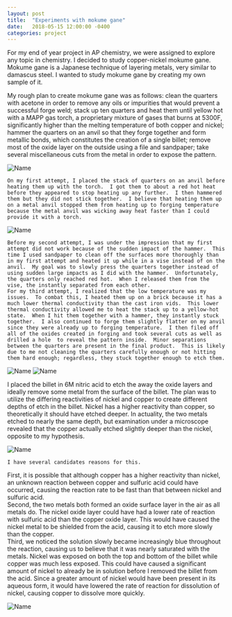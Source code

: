 ```yaml
---
layout: post
title:  "Experiments with mokume gane"
date:   2018-05-15 12:00:00 -0400
categories: project
---
```


  For my end of year project in AP chemistry, we were assigned to explore any topic in chemistry.  I decided to study copper-nickel mokume gane.  Mokume gane is a Japanese technique of layering metals, very similar to damascus steel.  I wanted to study mokume gane by creating my own sample of it.

  My rough plan to create mokume gane was as follows: clean the quarters with acetone in order to remove any oils or impurities that would prevent a successful forge weld; stack up ten quarters and heat them until yellow hot with a MAPP gas torch, a proprietary mixture of gases that burns at 5300F, significantly higher than the melting temperature of both copper and nickel; hammer the quarters on an anvil so that they forge together and form metallic bonds, which constitutes the creation of a single billet; remove most of the oxide layer on the outside using a file and sandpaper; take several miscellaneous cuts from the metal in order to expose the pattern.

  ![Name](/assets/images/mokume-gane/quarterstack.jpg)

	On my first attempt, I placed the stack of quarters on an anvil before heating them up with the torch.  I got them to about a red hot heat before they appeared to stop heating up any further.  I then hammered them but they did not stick together.  I believe that heating them up on a metal anvil stopped them from heating up to forging temperature because the metal anvil was wicking away heat faster than I could provide it with a torch.  

  ![Name](/assets/images/mokume-gane/firstAttempt.jpg)

	Before my second attempt, I was under the impression that my first attempt did not work because of the sudden impact of the hammer.  This time I used sandpaper to clean off the surfaces more thoroughly than in my first attempt and heated it up while in a vise instead of on the anvil.  My goal was to slowly press the quarters together instead of using sudden large impacts as I did with the hammer.  Unfortunately, the quarters only reached red hot.  When I released them from the vise, the instantly separated from each other.
	For my third attempt, I realized that the low temperature was my issues.  To combat this, I heated them up on a brick because it has a much lower thermal conductivity than the cast iron vids.  This lower thermal conductivity allowed me to heat the stack up to a yellow-hot state.  When I hit them together with a hammer, they instantly stuck together.  I also continued to forge them slightly flatter on my anvil since they were already up to forging temperature.  I then filed off all of the oxides created in forging and took several cuts as well as drilled a hole  to reveal the pattern inside.  Minor separations between the quarters are present in the final product.  This is likely due to me not cleaning the quarters carefully enough or not hitting them hard enough; regardless, they stuck together enough to etch them.

  ![Name](/assets/images/mokume-gane/thirdattempt.jpg)
  ![Name](/assets/images/mokume-gane/thirdattemptcleaned.jpg)

  I placed the billet in 6M nitric acid to etch the away the oxide layers and ideally remove some metal from the surface of the billet.  The plan was to utilize the differing reactivities of nickel and copper to create different depths of etch in the billet.  Nickel has a higher reactivity than copper, so theoretically it should have etched deeper.  In actuality, the two metals etched to nearly the same depth, but examination under a microscope revealed that the copper actually etched slightly deeper than the nickel, opposite to my hypothesis.

  ![Name](/assets/images/mokume-gane/microscopeshot.jpg)

	I have several candidates reasons for this.  
  First, it is possible that although copper has a higher reactivity than nickel, an unknown reaction between copper and sulfuric acid could have occurred, causing the reaction rate to be fast than that between nickel and sulfuric acid.  
  Second, the two metals both formed an oxide surface layer in the air as all metals do.  The nickel oxide layer could have had a lower rate of reaction with sulfuric acid than the copper oxide layer.  This would have caused the nickel metal to be shielded from the acid, causing it to etch more slowly than the copper.  
  Third, we noticed the solution slowly became increasingly blue throughout the reaction, causing us to believe that it was nearly saturated with the metals.  Nickel was exposed on both the top and bottom of the billet while copper was much less exposed.  This could have caused a significant amount of nickel to already be in solution before I removed the billet from the acid.  Since a greater amount of nickel would have been present in its aqueous form, it would have lowered the rate of reaction for dissolution of nickel, causing copper to dissolve more quickly.

  ![Name](/assets/images/mokume-gane/etching.jpg)
